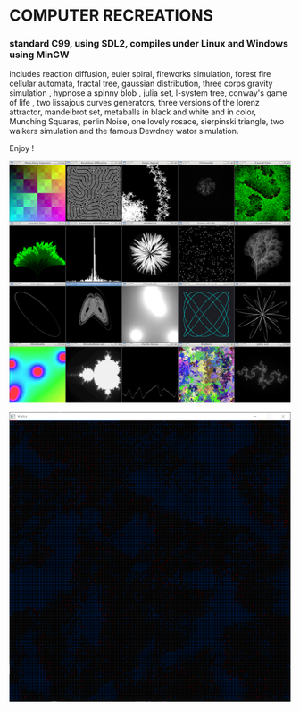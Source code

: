 # COMPUTER RECREATIONS

### standard C99, using SDL2, compiles under Linux and Windows using MinGW

includes reaction diffusion, euler spiral, fireworks simulation, forest fire cellular automata, fractal tree, gaussian distribution, three corps gravity simulation , hypnose a spinny blob , julia set, l-system tree, conway's game of life , two lissajous curves generators, three versions of the lorenz attractor, mandelbrot set, metaballs in black and white and in color, Munching Squares, perlin Noise, one lovely rosace, sierpinski triangle, two walkers simulation and the famous Dewdney wator simulation.

Enjoy !
 


![screenshoot](screenshoot.png)

![wator](wator.png)


